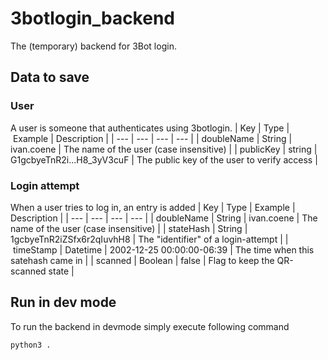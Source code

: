 # 3botlogin_backend
The (temporary) backend for 3Bot login.

## Data to save
### User
A user is someone that authenticates using 3botlogin.
| Key | Type | Example | Description |
| --- | --- | --- | --- |
| doubleName | String | ivan.coene | The name of the user (case insensitive) | 
| publicKey | string | G1gcbyeTnR2i...H8_3yV3cuF | The public key of the user to verify access |


### Login attempt
When a user tries to log in, an entry is added
| Key | Type | Example | Description |
| --- | --- | --- | --- |
| doubleName | String | ivan.coene | The name of the user (case insensitive) | 
| stateHash | String | 1gcbyeTnR2iZSfx6r2qIuvhH8 | The "identifier" of a login-attempt |
| timeStamp | Datetime | 2002-12-25 00:00:00-06:39 | The time when this satehash came in |
| scanned | Boolean | false | Flag to keep the QR-scanned state |

## Run in dev mode
To run the backend in devmode simply execute following command
```
python3 .
```